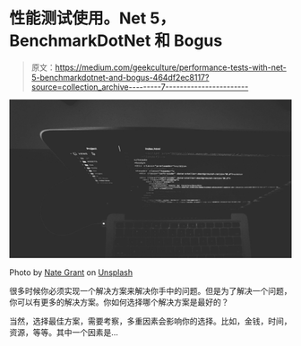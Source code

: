 # 性能测试使用。Net 5，BenchmarkDotNet 和 Bogus

> 原文：<https://medium.com/geekculture/performance-tests-with-net-5-benchmarkdotnet-and-bogus-464df2ec8117?source=collection_archive---------7----------------------->

![](img/1a11a0c8fcbe39cc39b1ffd6116b5bac.png)

Photo by [Nate Grant](https://unsplash.com/@nateggrant?utm_source=medium&utm_medium=referral) on [Unsplash](https://unsplash.com?utm_source=medium&utm_medium=referral)

很多时候你必须实现一个解决方案来解决你手中的问题。但是为了解决一个问题，你可以有更多的解决方案。你如何选择哪个解决方案是最好的？

当然，选择最佳方案，需要考察，多重因素会影响你的选择。比如，金钱，时间，资源，等等。其中一个因素是…